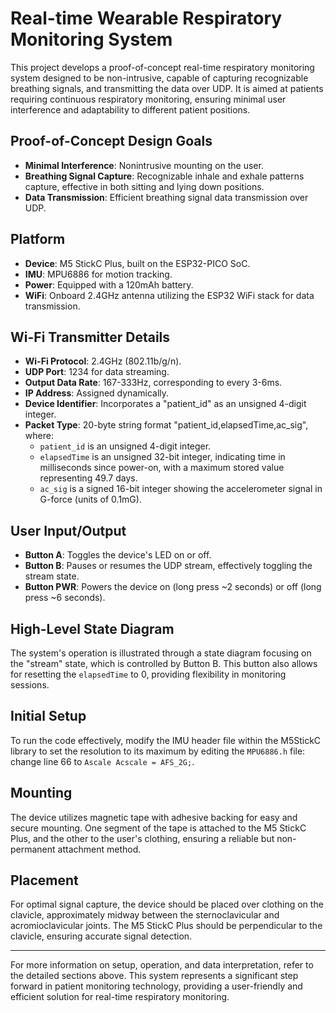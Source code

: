 # Real-time Wearable Respiratory Monitoring System

This project develops a proof-of-concept real-time respiratory monitoring system designed to be non-intrusive, capable of capturing recognizable breathing signals, and transmitting the data over UDP. It is aimed at patients requiring continuous respiratory monitoring, ensuring minimal user interference and adaptability to different patient positions.

## Proof-of-Concept Design Goals

- **Minimal Interference**: Nonintrusive mounting on the user.
- **Breathing Signal Capture**: Recognizable inhale and exhale patterns capture, effective in both sitting and lying down positions.
- **Data Transmission**: Efficient breathing signal data transmission over UDP.

## Platform

- **Device**: M5 StickC Plus, built on the ESP32-PICO SoC.
- **IMU**: MPU6886 for motion tracking.
- **Power**: Equipped with a 120mAh battery.
- **WiFi**: Onboard 2.4GHz antenna utilizing the ESP32 WiFi stack for data transmission.

## Wi-Fi Transmitter Details

- **Wi-Fi Protocol**: 2.4GHz (802.11b/g/n).
- **UDP Port**: 1234 for data streaming.
- **Output Data Rate**: 167-333Hz, corresponding to every 3-6ms.
- **IP Address**: Assigned dynamically.
- **Device Identifier**: Incorporates a "patient_id" as an unsigned 4-digit integer.
- **Packet Type**: 20-byte string format "patient_id,elapsedTime,ac_sig", where:
  - `patient_id` is an unsigned 4-digit integer.
  - `elapsedTime` is an unsigned 32-bit integer, indicating time in milliseconds since power-on, with a maximum stored value representing 49.7 days.
  - `ac_sig` is a signed 16-bit integer showing the accelerometer signal in G-force (units of 0.1mG).

## User Input/Output

- **Button A**: Toggles the device's LED on or off.
- **Button B**: Pauses or resumes the UDP stream, effectively toggling the stream state.
- **Button PWR**: Powers the device on (long press ~2 seconds) or off (long press ~6 seconds).

## High-Level State Diagram

The system's operation is illustrated through a state diagram focusing on the "stream" state, which is controlled by Button B. This button also allows for resetting the `elapsedTime` to 0, providing flexibility in monitoring sessions.

## Initial Setup

To run the code effectively, modify the IMU header file within the M5StickC library to set the resolution to its maximum by editing the `MPU6886.h` file: change line 66 to `Ascale Acscale = AFS_2G;`.

## Mounting

The device utilizes magnetic tape with adhesive backing for easy and secure mounting. One segment of the tape is attached to the M5 StickC Plus, and the other to the user's clothing, ensuring a reliable but non-permanent attachment method.

## Placement

For optimal signal capture, the device should be placed over clothing on the clavicle, approximately midway between the sternoclavicular and acromioclavicular joints. The M5 StickC Plus should be perpendicular to the clavicle, ensuring accurate signal detection.

---

For more information on setup, operation, and data interpretation, refer to the detailed sections above. This system represents a significant step forward in patient monitoring technology, providing a user-friendly and efficient solution for real-time respiratory monitoring.
